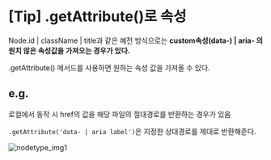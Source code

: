 # [Tip] .getAttribute()로 속성 

Node.id | className | title과 같은 예전 방식으로는 **custom속성(data-) | aria- 의 원치 않은 속성값을 가져오는 경우가 있다.**

.getAttribute() 메서드를 사용하면 원하는 속성 값을 가져올 수 있다.

## e.g.

로컬에서 동작 시 href의 값을 해당 파일의 절대경로를 반환하는 경우가 있음

`.getAttribute('data- | aria label')`은 지정한 상대경로를 제대로 반환해준다.

![nodetype_img1](C:\Users\JuHwan\Desktop\nodetype_img1.png)